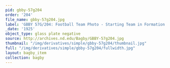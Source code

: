 ```yaml
---
pid: gbby-57g204
order: '204'
file_name: gbby-57g204.jpg
label: 'GBBY 57G/204: Football Team Photo - Starting Team in Formation - 1925'
_date: '1925'
object_type: glass plate negative
source: http://archives.nd.edu/Bagby/GBBY-57g204.jpg
thumbnail: "/img/derivatives/simple/gbby-57g204/thumbnail.jpg"
full: "/img/derivatives/simple/gbby-57g204/fullwidth.jpg"
layout: bagby_item
collection: bagby
---
```

